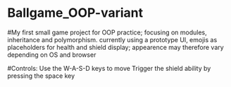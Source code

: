 # Ballgame_OOP-variant
#My first small game project for OOP practice; focusing on modules, inheritance and polymorphism.
currently using a prototype UI, emojis as placeholders for health and shield display; appearence may therefore vary depending on OS and browser

#Controls:
Use the W-A-S-D keys to move
Trigger the shield ability by pressing the space key